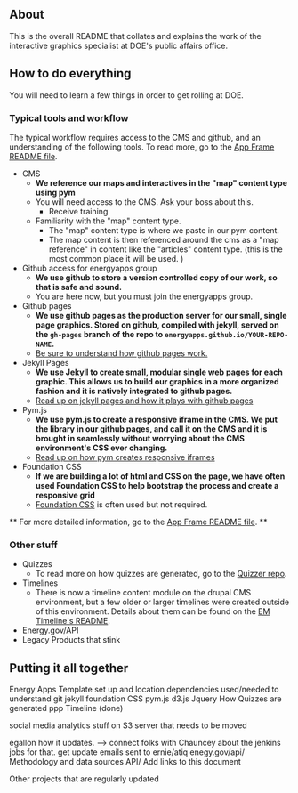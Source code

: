## About

This is the overall README that collates and explains the work of the interactive graphics specialist at DOE's public affairs office. 

## How to do everything
You will need to learn a few things in order to get rolling at DOE. 

### Typical tools and workflow
The typical workflow requires access to the CMS and github, and an understanding of the following tools. To read more, go to the [App Frame README file](https://github.com/energyapps/app_frame/blob/master/README.md).

* CMS
	- **We reference our maps and interactives in the "map" content type using pym**
	- You will need access to the CMS. Ask your boss about this. 
		- Receive training
	- Familiarity with the "map" content type.
		- The "map" content type is where we paste in our pym content.
		- The map content is then referenced around the cms as a "map reference" in content like the "articles" content type. (this is the most common place it will be used. )
* Github access for energyapps group
	- **We use github to store a version controlled copy of our work, so that is safe and sound.**
	- You are here now, but you must join the energyapps group. 
* Github pages
	- **We use github pages as the production server for our small, single page graphics. Stored on github, compiled with jekyll, served on the `gh-pages` branch of the repo to `energyapps.github.io/YOUR-REPO-NAME`.**
	- [Be sure to understand how github pages work.](https://pages.github.com/)
* Jekyll Pages
	- **We use Jekyll to create small, modular single web pages for each graphic. This allows us to build our graphics in a more organized fashion and it is natively integrated to github pages.**
	- [Read up on jekyll pages and how it plays with github pages](jekyllrb.com)
* Pym.js
	- **We use pym.js to create a responsive iframe in the CMS. We put the library in our github pages, and call it on the CMS and it is brought in seamlessly without worrying about the CMS environment's CSS ever changing.**
	- [Read up on how pym creates responsive iframes](blog.apps.npr.org/pym.js/)
* Foundation CSS
	- **If we are building a lot of html and CSS on the page, we have often used Foundation CSS to help bootstrap the process and create a responsive grid**
	- [Foundation CSS](http://foundation.zurb.com/sites.html) is often used but not required. 

** For more detailed information, go to the [App Frame README file](https://github.com/energyapps/app_frame/blob/master/README.md). **

### Other stuff
* Quizzes
	- To read more on how quizzes are generated, go to the [Quizzer repo](https://github.com/energyapps/quizzer).
* Timelines
	- There is now a timeline content module on the drupal CMS environment, but a few older or larger timelines were created outside of this environment. Details about them can be found on the [EM Timeline's README](https://github.com/energyapps/EM_timeline). 
* Energy.gov/API
* Legacy Products that stink


## Putting it all together 


Energy Apps Template set up and location
dependencies used/needed to understand 
git
jekyll
foundation CSS
pym.js
d3.js
Jquery
How Quizzes are generated ppp
Timeline (done)
 
social media analytics stuff on S3 server that needs to be moved
 
egallon
how it updates. —> connect folks with Chauncey about the jenkins jobs for that. 
get update emails sent to ernie/atiq
enegy.gov/api/
Methodology and data sources
API/ 
Add links to this document
 
Other projects that are regularly updated
 